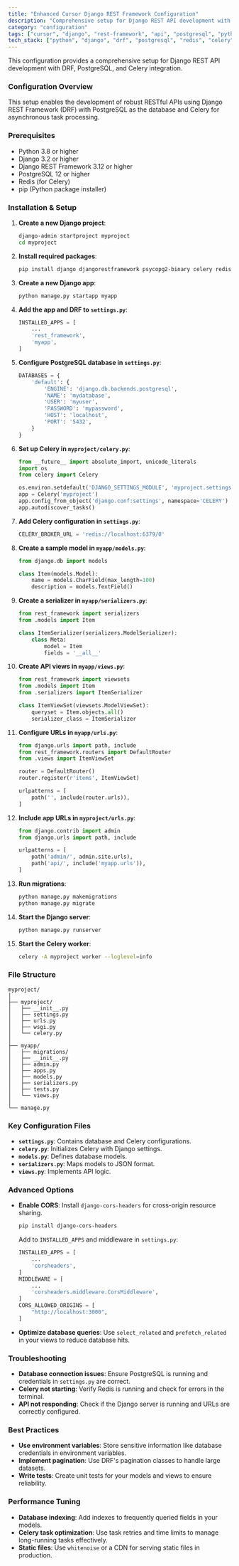 ```yaml
---
title: "Enhanced Cursor Django REST Framework Configuration"
description: "Comprehensive setup for Django REST API development with DRF, PostgreSQL, and Celery integration."
category: "configuration"
tags: ["cursor", "django", "rest-framework", "api", "postgresql", "python", "celery", "redis"]
tech_stack: ["python", "django", "drf", "postgresql", "redis", "celery"]
---
```


This configuration provides a comprehensive setup for Django REST API development with DRF, PostgreSQL, and Celery integration.

### Configuration Overview
This setup enables the development of robust RESTful APIs using Django REST Framework (DRF) with PostgreSQL as the database and Celery for asynchronous task processing.

### Prerequisites
- Python 3.8 or higher
- Django 3.2 or higher
- Django REST Framework 3.12 or higher
- PostgreSQL 12 or higher
- Redis (for Celery)
- pip (Python package installer)

### Installation & Setup
1. **Create a new Django project**:
   ```bash
   django-admin startproject myproject
   cd myproject
   ```

2. **Install required packages**:
   ```bash
   pip install django djangorestframework psycopg2-binary celery redis
   ```

3. **Create a new Django app**:
   ```bash
   python manage.py startapp myapp
   ```

4. **Add the app and DRF to `settings.py`**:
   ```python
   INSTALLED_APPS = [
       ...
       'rest_framework',
       'myapp',
   ]
   ```

5. **Configure PostgreSQL database in `settings.py`**:
   ```python
   DATABASES = {
       'default': {
           'ENGINE': 'django.db.backends.postgresql',
           'NAME': 'mydatabase',
           'USER': 'myuser',
           'PASSWORD': 'mypassword',
           'HOST': 'localhost',
           'PORT': '5432',
       }
   }
   ```

6. **Set up Celery in `myproject/celery.py`**:
   ```python
   from __future__ import absolute_import, unicode_literals
   import os
   from celery import Celery

   os.environ.setdefault('DJANGO_SETTINGS_MODULE', 'myproject.settings')
   app = Celery('myproject')
   app.config_from_object('django.conf:settings', namespace='CELERY')
   app.autodiscover_tasks()
   ```

7. **Add Celery configuration in `settings.py`**:
   ```python
   CELERY_BROKER_URL = 'redis://localhost:6379/0'
   ```

8. **Create a sample model in `myapp/models.py`**:
   ```python
   from django.db import models

   class Item(models.Model):
       name = models.CharField(max_length=100)
       description = models.TextField()
   ```

9. **Create a serializer in `myapp/serializers.py`**:
   ```python
   from rest_framework import serializers
   from .models import Item

   class ItemSerializer(serializers.ModelSerializer):
       class Meta:
           model = Item
           fields = '__all__'
   ```

10. **Create API views in `myapp/views.py`**:
    ```python
    from rest_framework import viewsets
    from .models import Item
    from .serializers import ItemSerializer

    class ItemViewSet(viewsets.ModelViewSet):
        queryset = Item.objects.all()
        serializer_class = ItemSerializer
    ```

11. **Configure URLs in `myapp/urls.py`**:
    ```python
    from django.urls import path, include
    from rest_framework.routers import DefaultRouter
    from .views import ItemViewSet

    router = DefaultRouter()
    router.register(r'items', ItemViewSet)

    urlpatterns = [
        path('', include(router.urls)),
    ]
    ```

12. **Include app URLs in `myproject/urls.py`**:
    ```python
    from django.contrib import admin
    from django.urls import path, include

    urlpatterns = [
        path('admin/', admin.site.urls),
        path('api/', include('myapp.urls')),
    ]
    ```

13. **Run migrations**:
    ```bash
    python manage.py makemigrations
    python manage.py migrate
    ```

14. **Start the Django server**:
    ```bash
    python manage.py runserver
    ```

15. **Start the Celery worker**:
    ```bash
    celery -A myproject worker --loglevel=info
    ```

### File Structure
```
myproject/
│
├── myproject/
│   ├── __init__.py
│   ├── settings.py
│   ├── urls.py
│   ├── wsgi.py
│   └── celery.py
│
├── myapp/
│   ├── migrations/
│   ├── __init__.py
│   ├── admin.py
│   ├── apps.py
│   ├── models.py
│   ├── serializers.py
│   ├── tests.py
│   └── views.py
│
└── manage.py
```

### Key Configuration Files
- **`settings.py`**: Contains database and Celery configurations.
- **`celery.py`**: Initializes Celery with Django settings.
- **`models.py`**: Defines database models.
- **`serializers.py`**: Maps models to JSON format.
- **`views.py`**: Implements API logic.

### Advanced Options
- **Enable CORS**: Install `django-cors-headers` for cross-origin resource sharing.
  ```bash
  pip install django-cors-headers
  ```
  Add to `INSTALLED_APPS` and middleware in `settings.py`:
  ```python
  INSTALLED_APPS = [
      ...
      'corsheaders',
  ]
  MIDDLEWARE = [
      ...
      'corsheaders.middleware.CorsMiddleware',
  ]
  CORS_ALLOWED_ORIGINS = [
      "http://localhost:3000",
  ]
  ```

- **Optimize database queries**: Use `select_related` and `prefetch_related` in your views to reduce database hits.

### Troubleshooting
- **Database connection issues**: Ensure PostgreSQL is running and credentials in `settings.py` are correct.
- **Celery not starting**: Verify Redis is running and check for errors in the terminal.
- **API not responding**: Check if the Django server is running and URLs are correctly configured.

### Best Practices
- **Use environment variables**: Store sensitive information like database credentials in environment variables.
- **Implement pagination**: Use DRF's pagination classes to handle large datasets.
- **Write tests**: Create unit tests for your models and views to ensure reliability.

### Performance Tuning
- **Database indexing**: Add indexes to frequently queried fields in your models.
- **Celery task optimization**: Use task retries and time limits to manage long-running tasks effectively.
- **Static files**: Use `whitenoise` or a CDN for serving static files in production.